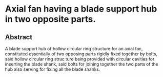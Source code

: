 # Axial fan having a blade support hub in two opposite parts.

## Abstract
A blade support hub of hollow circular ring structure for an axial fan, constituted essentially of two opposing parts rigidly fixed together by bolts, said hollow circular ring struc ture being provided with circular cavities for inserting the blade shank, said bolts for joining together the two parts of the hub also serving for fixing all the blade shanks.